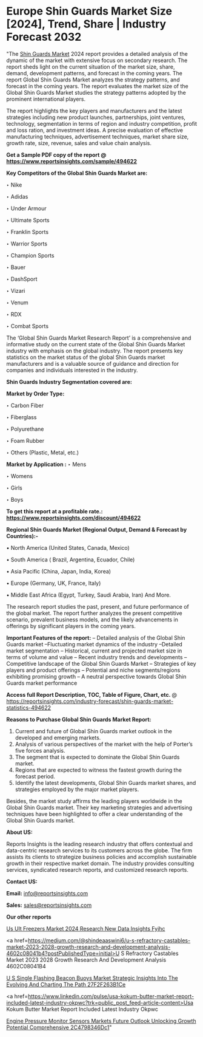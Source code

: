# Europe Shin Guards Market Size [2024], Trend, Share | Industry Forecast 2032

"The <a href=https://www.reportsinsights.com/sample/494622>Shin Guards Market</a> 2024 report provides a detailed analysis of the dynamic of the market with extensive focus on secondary research. The report sheds light on the current situation of the market size, share, demand, development patterns, and forecast in the coming years. The report Global Shin Guards Market analyzes the strategy patterns, and forecast in the coming years. The report evaluates the market size of the Global Shin Guards Market studies the strategy patterns adopted by the prominent international players.

The report highlights the key players and manufacturers and the latest strategies including new product launches, partnerships, joint ventures, technology, segmentation in terms of region and industry competition, profit and loss ration, and investment ideas. A precise evaluation of effective manufacturing techniques, advertisement techniques, market share size, growth rate, size, revenue, sales and value chain analysis.

<strong>Get a Sample PDF copy of the report @ <a href=https://www.reportsinsights.com/sample/494622 style=color:#0000ff;>https://www.reportsinsights.com/sample/494622</a></strong>

<strong>Key Competitors of the Global Shin Guards Market are:</strong>

‣ Nike

‣ Adidas

‣ Under Armour

‣ Ultimate Sports

‣ Franklin Sports

‣ Warrior Sports

‣ Champion Sports

‣ Bauer

‣ DashSport

‣ Vizari

‣ Venum

‣ RDX

‣ Combat Sports

The ‘Global Shin Guards Market Research Report’ is a comprehensive and informative study on the current state of the Global Shin Guards Market industry with emphasis on the global industry. The report presents key statistics on the market status of the global Shin Guards market manufacturers and is a valuable source of guidance and direction for companies and individuals interested in the industry.

<strong>Shin Guards Industry Segmentation covered are:</strong>

<strong>Market by Order Type: </strong>

‣ Carbon Fiber

‣ Fiberglass

‣ Polyurethane

‣ Foam Rubber

‣ Others (Plastic, Metal, etc.)

<strong>Market by Application :</strong>
 ‣ Mens

‣ Womens

‣ Girls

‣ Boys

<strong>To get this report at a profitable rate.: <a href=https://www.reportsinsights.com/discount/494622 style=color:#0000ff;>https://www.reportsinsights.com/discount/494622</a></strong>

<strong>Regional Shin Guards Market (Regional Output, Demand &amp; Forecast by Countries):-</strong>

• North America (United States, Canada, Mexico)

• South America ( Brazil, Argentina, Ecuador, Chile)

• Asia Pacific (China, Japan, India, Korea)

• Europe (Germany, UK, France, Italy)

• Middle East Africa (Egypt, Turkey, Saudi Arabia, Iran) And More.

The research report studies the past, present, and future performance of the global market. The report further analyzes the present competitive scenario, prevalent business models, and the likely advancements in offerings by significant players in the coming years.

<strong>Important Features of the report:</strong>
– Detailed analysis of the Global Shin Guards market
–Fluctuating market dynamics of the industry
–Detailed market segmentation
– Historical, current and projected market size in terms of volume and value
– Recent industry trends and developments
– Competitive landscape of the Global Shin Guards Market
– Strategies of key players and product offerings
– Potential and niche segments/regions exhibiting promising growth
– A neutral perspective towards Global Shin Guards market performance

<strong>Access full Report Description, TOC, Table of Figure, Chart, etc. </strong>@   <a href=https://reportsinsights.com/industry-forecast/shin-guards-market-statistics-494622 style=color:#0000ff;>https://reportsinsights.com/industry-forecast/shin-guards-market-statistics-494622</a>

<strong>Reasons to Purchase Global Shin Guards Market Report:</strong>
1. Current and future of Global Shin Guards market outlook in the developed and emerging markets.
2. Analysis of various perspectives of the market with the help of Porter’s five forces analysis.
3. The segment that is expected to dominate the Global Shin Guards market.
4. Regions that are expected to witness the fastest growth during the forecast period.
5. Identify the latest developments, Global Shin Guards market shares, and strategies employed by the major market players.

Besides, the market study affirms the leading players worldwide in the Global Shin Guards market. Their key marketing strategies and advertising techniques have been highlighted to offer a clear understanding of the Global Shin Guards market.

<strong><strong>About US</strong>:</strong>

Reports Insights is the leading research industry that offers contextual and data-centric research services to its customers across the globe. The firm assists its clients to strategize business policies and accomplish sustainable growth in their respective market domain. The industry provides consulting services, syndicated research reports, and customized research reports.

<strong>Contact US:</strong>

<p class=><b>Email:</b> <a href=mailto:info@reportsinsights.com>info@reportsinsights.com</a></p>
<p class=><b>Sales:</b> <a href=mailto:sales@reportsinsights.com>sales@reportsinsights.com</a></p>

<strong>Our other reports</strong>

<a href=https://www.linkedin.com/pulse/us-ult-freezers-market-2024-research-new-data-insights-fyjhc/>Us Ult Freezers Market 2024 Research New Data Insights Fyjhc</a>

<a href=https://medium.com/@shindeaaswini6/u-s-refractory-castables-market-2023-2028-growth-research-and-development-analysis-4602c08041b4?postPublishedType=initial>U S Refractory Castables Market 2023 2028 Growth Research And Development Analysis 4602C08041B4</a>

<a href=https://medium.com/@khalunansh/u-s-single-flashing-beacon-buoys-market-strategic-insights-into-the-evolving-and-charting-the-path-27f2f263b1ce>U S Single Flashing Beacon Buoys Market Strategic Insights Into The Evolving And Charting The Path 27F2F263B1Ce</a>

<a href=https://www.linkedin.com/pulse/usa-kokum-butter-market-report-included-latest-industry-okpwc?trk=public_post_feed-article-content>Usa Kokum Butter Market Report Included Latest Industry Okpwc</a>

<a href=https://medium.com/@tidke9676/engine-pressure-monitor-sensors-markets-future-outlook-unlocking-growth-potential-comprehensive-2c4798346dc1>Engine Pressure Monitor Sensors Markets Future Outlook Unlocking Growth Potential Comprehensive 2C4798346Dc1</a>"
